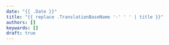 ```yaml
---
date: "{{ .Date }}"
title: "{{ replace .TranslationBaseName '-' ' ' | title }}"
authors: []
keywards: []
draft: true
---
```

